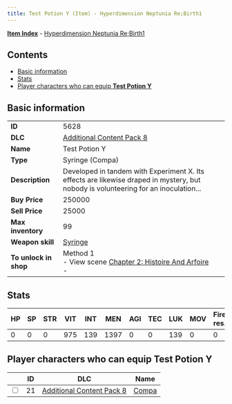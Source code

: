 ```yaml
---
title: Test Potion Y (Item) - Hyperdimension Neptunia Re;Birth1
---
```


[**Item Index**](/neptunia/rb1/item/index.html) - [Hyperdimension Neptunia Re;Birth1](/neptunia/rb1)

## Contents

- [Basic information](#basic-information)
- [Stats](#stats)
- [Player characters who can equip **Test Potion Y**](#player-characters-who-can-equip-test-potion-y)
## Basic information

|   |   |
| -- | -- |
| **ID** | 5628 |
| **DLC** | [Additional Content Pack 8](/neptunia/rb1/dlc/17-pack8.html) |
| **Name** | Test Potion Y |
| **Type** | Syringe (Compa) |
| **Description** | Developed in tandem with Experiment X. Its effects are likewise draped in mystery, but nobody is volunteering for an inoculation... |
| **Buy Price** | 250000 |
| **Sell Price** | 25000 |
| **Max inventory** | 99 |
| **Weapon skill** | [Syringe](/neptunia/rb1/skill/17-3101-syringe.html) |
| **To unlock in shop** | Method 1<br />- View scene [Chapter 2: Histoire And Arfoire](/neptunia/rb1/scene/1-201-chapter-2-histoire-and-arfoire.html)<br />-  |


## Stats

| HP | SP | STR | VIT | INT | MEN | AGI | TEC | LUK | MOV | Fire res. | Ice res. | Wind res. | Lightning res. |
| -- | -- | --- | --- | --- | --- | --- | --- | --- | --- | --------- | -------- | --------- | -------------- |
| 0 | 0 | 0 | 975 | 139 | 1397 | 0 | 0 | 139 | 0 | 0 | 0 | 0 | 0 |


## Player characters who can equip **Test Potion Y**

|    | ID | DLC | Name |
| -- | -- | --- | ---- |
| <input type="checkbox" id="rb1-player-17-21" class="trackbox" /> | 21 | [Additional Content Pack 8](/neptunia/rb1/dlc/17-pack8.html) | [Compa](/neptunia/rb1/player/17-21-compa.html) |

